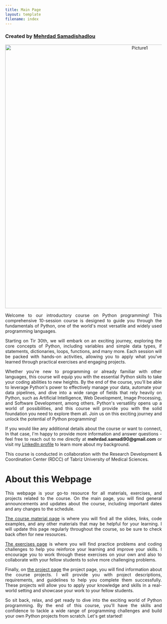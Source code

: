 ```yaml
---
title: Main Page
layout: template
filename: index
--- 
```


### Created by <a href="https://github.com/MehrdadSamadishadlou">Mehrdad Samadishadlou</a>


<p style="text-align: center"><img width="850" alt="Picture1" src="https://github.com/user-attachments/assets/08139139-d4bc-417d-96eb-2510549dde2e"></p>

<p style='text-align: justify;'>
Welcome to our introductory course on Python programming! This comprehensive 10-session course is designed to guide you through the fundamentals of Python, one of the world's most versatile and widely used programming languages.
</p>

<p style='text-align: justify;'>
Starting on Tir 30th, we will embark on an exciting journey, exploring the core concepts of Python, including variables and simple data types, if statements, dictionaries, loops, functions, and many more. Each session will be packed with hands-on activities, allowing you to apply what you've learned through practical exercises and engaging projects.
</p>

<p style='text-align: justify;'>
Whether you're new to programming or already familiar with other languages, this course will equip you with the essential Python skills to take your coding abilities to new heights. By the end of the course, you'll be able to leverage Python's power to effectively manage your data, automate your data pipelines, and dive into a wide range of fields that rely heavily on Python, such as Artificial Intelligence, Web Development, Image Processing, and Software Development, among others. Python's versatility opens up a world of possibilities, and this course will provide you with the solid foundation you need to explore them all. Join us on this exciting journey and unlock the potential of Python programming!
</p>

<p style='text-align: justify;'>
If you would like any additional details about the course or want to connect, In that case, I'm happy to provide more information and answer questions - feel free to reach out to me directly at <b>mehrdad.samadi90@gmail.com</b> or visit my <a href="https://www.linkedin.com/in/mehrdad-samadishadlou-90723580/">LinkedIn profile</a> to learn more about my background.
</p>

<p style='text-align: justify;'>
This course is conducted in collaboration with the Research Development & Coordination Center (RDCC) of Tabriz University of Medical Sciences.
</p>

  
# About this Webpage

<p style='text-align: justify;'>
This webpage is your go-to resource for all materials, exercises, and projects related to the course. On the main page, you will find general announcements and updates about the course, including important dates and any changes to the schedule.
</p>

<p style='text-align: justify;'>
<a href="https://mehrdadsamadishadlou.github.io/Python_for_Beginners/materials">The course material page</a> is where you will find all the slides, links, code examples, and any other materials that may be helpful for your learning. I will update this page regularly throughout the course, so be sure to check back often for new resources.
</p>

<p style='text-align: justify;'>
<a href="https://mehrdadsamadishadlou.github.io/Python_for_Beginners/nexercises">The exercises page</a> is where you will find practice problems and coding challenges to help you reinforce your learning and improve your skills. I encourage you to work through these exercises on your own and also to collaborate with your fellow students to solve more challenging problems.
</p>

<p style='text-align: justify;'>
Finally, on <a href="https://mehrdadsamadishadlou.github.io/Python_for_Beginners/projects">the project page</a> the project page, you will find information about the course projects. I will provide you with project descriptions, requirements, and guidelines to help you complete them successfully. These projects will allow you to apply your knowledge and skills in a real-world setting and showcase your work to your fellow students.
</p>

<p style='text-align: justify;'>
So sit back, relax, and get ready to dive into the exciting world of Python programming. By the end of this course, you'll have the skills and confidence to tackle a wide range of programming challenges and build your own Python projects from scratch. Let's get started!
</p>

<!--
# Telegram Group

Please join: <a href="https://t.me/+gdvBCxEj4z43MTRk" target="_blank"><button>Telegram</button></a>
-->
